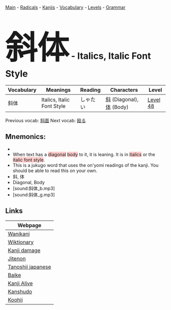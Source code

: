 <style> bigfont {font-size: 100px}</style>
[Main](../README.md) -
[Radicals](../radicals.md) -
[Kanjis](../kanjis.md) -
[Vocabulary](../vocabulary.md) -
[Levels](../levels.md) -
[Grammar](../grammar.md)
# <bigfont> 斜体</bigfont> - Italics, Italic Font Style 

| Vocabulary | Meanings | Reading | Characters | Level |
| --- | --- | --- | --- | --- |
| 斜体 | Italics, Italic Font Style | しゃたい |  [斜](../kanjis/斜.md) (Diagonal), [体](../kanjis/体.md) (Body) | [Level 48](../levels/wk_level48.md) |

Previous vocab: [斜面](斜面.md) Next vocab: [殴る](殴る.md) 

## Mnemonics:

* 
* When text has a <span style="background-color:#ffcccb"> diagonal</span> <span style="background-color:#ffcccb"> body</span> to it, it is leaning. It is in <span style="background-color:#ffcccb"> italics</span> or the <span style="background-color:#ffcccb"> italic font style</span>.
* This is a jukugo word that uses the on'yomi readings of the kanji. You should be able to read this on your own.
* 斜, 体
* Diagonal, Body
* [sound:斜体_b.mp3]
* [sound:斜体_g.mp3]


## Links 

| Webpage |
| --- |
| [Wanikani          ](https://www.wanikani.com/kanji/斜体) |
| [Wiktionary        ](https://en.wiktionary.org/wiki/斜体) |
| [Kanji damage      ](http://www.kanjidamage.com/kanji/search?utf8=✓&q=斜体) |
| [Jitenon           ](https://jitenon.com/kanji/斜体) |
| [Tanoshii japanese ](https://www.tanoshiijapanese.com/dictionary/kanji.cfm?k=斜体) |
| [Baike             ](https://baike.baidu.com/item/斜体) |
| [Kanji Alive       ](https://app.kanjialive.com/斜体) |
| [Kanshudo          ](https://www.kanshudo.com/searchmn?q=斜体) |
| [Koohii            ](https://kanji.koohii.com/study/kanji/斜体) |
